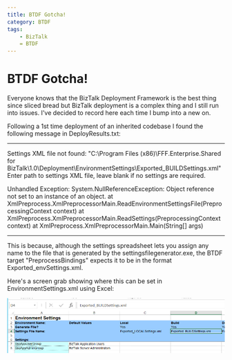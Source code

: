 ```yaml
---
title: BTDF Gotcha!
category: BTDF
tags:
    - BizTalk
    = BTDF
---
```

# BTDF Gotcha!
Everyone knows that the BizTalk Deployment Framework is the best thing since sliced bread but BizTalk deployment is a complex thing and I still run into issues. I've decided to record here each time I bump into a new on.

Following a 1st time deployment of an inherited codebase I found the following message in DeployResults.txt:

--------
Settings XML file not found: "C:\Program Files (x86)\FFF.Enterprise.Shared for BizTalk\1.0\Deployment\EnvironmentSettings\Exported_BUILDSettings.xml"
Enter path to settings XML file, leave blank if no settings are required.
                
Unhandled Exception: System.NullReferenceException: Object reference not set to an instance of an object.
   at XmlPreprocess.XmlPreprocessorMain.ReadEnvironmentSettingsFile(PreprocessingContext context)
   at XmlPreprocess.XmlPreprocessorMain.ReadSettings(PreprocessingContext context)
   at XmlPreprocess.XmlPreprocessorMain.Main(String[] args)

--------

This is because, although the settings spreadsheet lets you assign any name to the file that is generated by the settingsfilegenerator.exe, the BTDF target "PreprocessBindings" expects it to be in the format Exported_envSettings.xml.

Here's a screen grab showing where this can be set in EnvironmentSettings.xml using Excel:

![](/images/btdf-gotcha/1.png)



